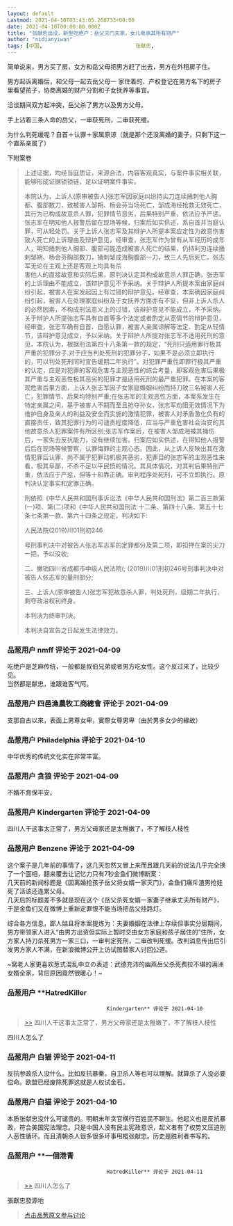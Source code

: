 ```yaml
---
layout: default
Lastmod: 2021-04-10T03:43:05.268733+00:00
date: 2021-04-10T00:00:00.000Z
title: "张献忠出没，新型吃绝户：岳父灭门夫家，女儿继承其所有财产"
author: "nidianyiwan"
tags: [中国,								张献忠,								费拉]
---
```


简单说来，男方买了房，女方和岳父母把男方赶了出去，男方在外租房子住。  
  
男方起诉离婚后，和父母一起去岳父母一 家住着的、产权登记在男方名下的房子里看望孩子，协商离婚的财产分割和子女抚养等事宜。  
  
洽谈期间双方起冲突，岳父杀了男方以及男方父母。  
  
手上沾着三条人命的岳父，一审获死刑，二审获死缓。  
  
为什么判死缓呢？自首＋认罪＋家属原谅（就是那个还没离婚的妻子，只剩下这一个直系亲属了）  
  
  
下附案卷  
  

> 上述证据，均经当庭质证，来源合法，内容客观真实，与案件事实相关联，能够形成证据锁锁链，足以证明案件事实。  
>   
> 本院认为，上诉人(原审被告人)张志军因家庭纠纷持尖刀连续捅刺他人胸都、腹部数刀，致被害人邹朔、杨会芬当场死亡，邹成海经抢救无效死亡，其行为已构成故意杀人罪，犯罪情节恶劣，后果特别严重，依法应予严惩。张志军在明知他人报警后留在现场等候，归案后如实供述，系自首并当庭认罪，可从轻处罚。关于上诉人张志军及其辩护人所提本案应定性为故意伤害致人死亡的上诉理由及辩护意见，经审查，张志军作为曾有从军经历的成年人，明知捅刺他人胸部、腹部可能造成被害人死亡的结果，仍持利刃连续捅剌邹朔、杨会芬胸部数刀，捅刺邹成海胸腹部一刀，致三人先后死亡。张志军无论在主观上还是客观上均具有杀  
> 害他人的直接故意和实际后果，原判决认定其构成故意杀人罪正确，张志军的上诉理由不能成立，该辩护意见不予采纳。关于辩护人所提本案由家庭纠纷引起，被害人在案发起因上有过错的辩护意见。经审查，本案确因家庭纠纷引起，被害人在处理家庭纠纷及于女抚养方面亦有不妥，但非上诉人杀人的必然因素，不构成刑法意义上的过错，该辩护意见不能成立，不予采纳。关于辩护人所提张志军具有自首等多个法定或者酌定从宽情节的辩护意见，经审查，张志军确有自首、自愿认罪，被害人亲属谅解等法定、酌定从轻情节，该辩护意见成立，予以采纳。关于辩护人所提对张志军不适用死刑的意见，本院认为，根据刑法第四十八条第一款的规定，“死刑只适用罪行极其严重的犯罪分子.对于应当判处死刑的犯罪分子，如果不是必须立即执行的，可以判处死刑同时宣告缓期二年执行”。对犯罪严重性即罪行极其严重的认定，应是对犯罪的客观危害与主观恶性的综合考量，即客观危害后果极其严重与主观恶性极其恶劣的犯罪才是适用死刑的最严重犯罪。在本案的客观危害后果方面，上诉人张志军因子女家庭婚姻纠纷而持刀致三名被害人死亡，犯罪情节、后果均特别严重;在张志军的主观恶性方面，本案系发生在特定亲属之间，基于被害人不期而至且抢夺孙女，张志军劝阻无效情况下为维护自身及亲人的利益及安全而实施的激情犯罪，被害人对矛盾激化负有的直接责任，致其犯罪行为的可谴责程度降低，应当与严重危害社会治安的其他故意杀人犯罪案件有所区别;张志军作案后，在被害人邹成海被其捅伤后，一家失去反抗能力，没有继续加害。归案后如实供述，在得知他人报警后后在现场等候警察，认罪悔罪的主观心态。因此，从上诉人反映出其在激情犯罪后认罪、尚不属于犯罪动机极其恶劣，犯罪目的张志军的主观恶性来看，极其阜鄙，不杀不足以平民愤的情况。其具体情况，对其判后果特别严重，依法应于严惩，但等十和靠正确。审判程序处死刑，可不立即执行。原判决认定事实和定罪正确。  
>   
> 刑依照《中华人民共和国刑事诉讼法《中华人民共和国刑法》第二百三款第(一)项、第(二)项和《中华人民共和国刑法 十二条、第四十八条、第五十七条七条第一款、第六十四条之规定，判决如下:  
>   
> 人民法院(2019)川01刑初246  
>   
> 号刑事判决中对被告人张志军志军的定罪都分及第二项，即扣押在案的尖刀一把，予以没收;  
>   
> 二、撇销四川省成都市中级人民法院(; (2019)川01刑初246号刑事判决中对被告人张志军的量刑部分;  
>   
> 三、上诉人(原审被告人)张志军犯故意杀人罪，判处死刑，级期二年执行，剩夺政治权利终身。  
>   
> 本判决为终审判决。  
>   
> 本判决自宣告之日起发生法律效力。

            
### 品葱用户 **nmff** 评论于 2021-04-09
        
吃绝户是芝麻传统，一般都是叔伯兄弟或者男方吃女性。这个反过来了，比较少见。  
当然都是献忠，谁跟谁客气阿。
        


            
### 品葱用户 **四邑漁農牧工商總會** 评论于 2021-04-09
        
支那自古以來，表面上男尊女卑，實際女尊男卑（由於男多女少的緣故）
        


            
### 品葱用户 **Philadelphia** 评论于 2021-04-10
        
中华优秀的传统文化实在非常丰富。
        


            
### 品葱用户 **贪狼** 评论于 2021-04-09
        
不婚不育保平安。
        


            
### 品葱用户 **Kindergarten** 评论于 2021-04-09
        
四川人干这事太正常了，男方父母家还是太稚嫩了，不了解枝人枝性
        


            
### 品葱用户 **Benzene** 评论于 2021-04-09
        
这个案子是几年前的事情了，这几天忽然又冒上来而且跟几天前的说法几乎完全换了一个面相，翻来覆去让记忆力只有7秒金鱼们微博断案：  
几天前的新闻标题是《因离婚抢孩子岳父将女婿一家灭门》，金鱼们痛斥渣男抢娃死了活该还连累父母。  
几天后的标题差不多就是现在这个《岳父杀死女婿一家妻子继承丈夫所有财产》，于是金鱼们又在微博上重新定罪恨不能当场把岳父挂路灯。  
  
综合各方信息，鄙人姑且将本案提炼为：夫妻婚姻在法律上存续但事实分居期间，男方带领家人进入“由男方出资但实际上暂时交由女方家庭和孩子居住的”住所，女方家人持刀杀死男方一家三口，一审判定死刑，二审改判死缓。改判消息传出后引发男方家人不满，在新浪微博公开上访试图替家人讨回公道。  
  
~窝老人家更喜欢葱式混乱中立の表述：武德充沛的幽燕岳父杀死费拉不堪的满洲女婿全家，背后原因竟然很暖心！~
        


            
### 品葱用户 **HatredKiller				
									Kindergarten** 评论于 2021-04-10
        
> [\>>]( "/article/item_id-629635#") 四川人干这事太正常了，男方父母家还是太稚嫩了，不了解枝人枝性

  
  
四川人怎么了
        


            
### 品葱用户 **白猫** 评论于 2021-04-11
        
反抗参政杀人没什么。比如反抗暴秦。自卫杀人等也可以理解。就算杀了人没必要偿命。欧盟已经废除死罪这就是人权试金石。
        


            
### 品葱用户 **白猫** 评论于 2021-04-10
        
本质张献忠没什么可谴责的。明朝末年贪官横行百姓民不聊生。他起义也是反抗暴政，符合美国宪法理念。只是中国人没有民主宪政意识，起义者有了权势又压迫别人恶性循环。而且清朝杀人很多很多坏事甩棍张献忠。历史是胜利者书写的。
        


            
### 品葱用户 **一個港青				
									HatredKiller** 评论于 2021-04-11
        
> [\>>]( "/article/item_id-629830#") 四川人怎么了

  
張獻忠發源地
        






> [点击品葱原文参与讨论](https://pincong.rocks/article/31206)

